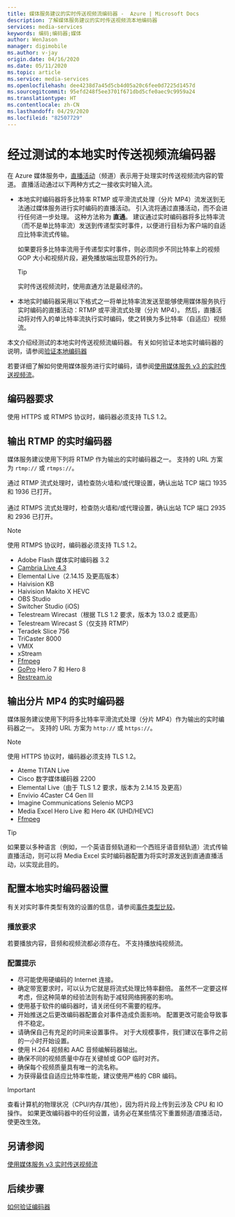 ```yaml
---
title: 媒体服务建议的实时传送视频流编码器 -  Azure | Microsoft Docs
description: 了解媒体服务建议的实时传送视频流本地编码器
services: media-services
keywords: 编码;编码器;媒体
author: WenJason
manager: digimobile
ms.author: v-jay
origin.date: 04/16/2020
ms.date: 05/11/2020
ms.topic: article
ms.service: media-services
ms.openlocfilehash: dee4238d7a45d5cb4d05a20c6fee0d7225d1457d
ms.sourcegitcommit: 95efd248f5ee3701f671dbd5cfe0aec9c9959a24
ms.translationtype: HT
ms.contentlocale: zh-CN
ms.lasthandoff: 04/29/2020
ms.locfileid: "82507729"
---
```

# <a name="tested-on-premises-live-streaming-encoders"></a>经过测试的本地实时传送视频流编码器

在 Azure 媒体服务中，[直播活动](https://docs.microsoft.com/rest/api/media/liveevents)（频道）表示用于处理实时传送视频流内容的管道。 直播活动通过以下两种方式之一接收实时输入流。

* 本地实时编码器将多比特率 RTMP 或平滑流式处理（分片 MP4）流发送到无法通过媒体服务进行实时编码的直播活动。 引入流将通过直播活动，而不会进行任何进一步处理。 这种方法称为 **直通**。 建议通过实时编码器将多比特率流（而不是单比特率流）发送到传递型实时事件，以便进行目标为客户端的自适应比特率流式传输。 

    如果要将多比特率流用于传递型实时事件，则必须同步不同比特率上的视频 GOP 大小和视频片段，避免播放端出现意外的行为。

  > [!TIP]
  > 实时传送视频流时，使用直通方法是最经济的。
 
* 本地实时编码器采用以下格式之一将单比特率流发送至能够使用媒体服务执行实时编码的直播活动：RTMP 或平滑流式处理（分片 MP4）。 然后，直播活动将对传入的单比特率流执行实时编码，使之转换为多比特率（自适应）视频流。

本文介绍经测试的本地实时传送视频流编码器。 有关如何验证本地实时编码器的说明，请参阅[验证本地编码器](become-on-premises-encoder-partner.md)

若要详细了解如何使用媒体服务进行实时编码，请参阅[使用媒体服务 v3 的实时传送视频流](live-streaming-overview.md)。

## <a name="encoder-requirements"></a>编码器要求

使用 HTTPS 或 RTMPS 协议时，编码器必须支持 TLS 1.2。

## <a name="live-encoders-that-output-rtmp"></a>输出 RTMP 的实时编码器

媒体服务建议使用下列将 RTMP 作为输出的实时编码器之一。 支持的 URL 方案为 `rtmp://` 或 `rtmps://`。

通过 RTMP 流式处理时，请检查防火墙和/或代理设置，确认出站 TCP 端口 1935 和 1936 已打开。<br/><br/>
通过 RTMPS 流式处理时，检查防火墙和/或代理设置，确认出站 TCP 端口 2935 和 2936 已打开。

> [!NOTE]
> 使用 RTMPS 协议时，编码器必须支持 TLS 1.2。

- Adobe Flash 媒体实时编码器 3.2
- [Cambria Live 4.3](https://www.capellasystems.net/products/cambria-live/)
- Elemental Live（2.14.15 及更高版本）
- Haivision KB
- Haivision Makito X HEVC
- OBS Studio
- Switcher Studio (iOS)
- Telestream Wirecast（根据 TLS 1.2 要求，版本为 13.0.2 或更高）
- Telestream Wirecast S（仅支持 RTMP）
- Teradek Slice 756
- TriCaster 8000
- VMIX
- xStream
- [Ffmpeg](https://www.ffmpeg.org)
- [GoPro](https://gopro.com/help/articles/block/getting-started-with-live-streaming) Hero 7 和 Hero 8
- [Restream.io](https://restream.io/)

## <a name="live-encoders-that-output-fragmented-mp4"></a>输出分片 MP4 的实时编码器

媒体服务建议使用下列将多比特率平滑流式处理（分片 MP4）作为输出的实时编码器之一。 支持的 URL 方案为 `http://` 或 `https://`。

> [!NOTE]
> 使用 HTTPS 协议时，编码器必须支持 TLS 1.2。

- Ateme TITAN Live
- Cisco 数字媒体编码器 2200
- Elemental Live（由于 TLS 1.2 要求，版本为 2.14.15 及更高）
- Envivio 4Caster C4 Gen III 
- Imagine Communications Selenio MCP3
- Media Excel Hero Live 和 Hero 4K (UHD/HEVC)
- [Ffmpeg](https://www.ffmpeg.org)

> [!TIP]
>  如果要以多种语言（例如，一个英语音频轨道和一个西班牙语音频轨道）流式传输直播活动，则可以将 Media Excel 实时编码器配置为将实时源发送到直通直播活动，以实现此目的。

## <a name="configuring-on-premises-live-encoder-settings"></a>配置本地实时编码器设置

有关对实时事件类型有效的设置的信息，请参阅[事件类型比较](live-event-types-comparison.md)。

### <a name="playback-requirements"></a>播放要求

若要播放内容，音频和视频流都必须存在。 不支持播放纯视频流。

### <a name="configuration-tips"></a>配置提示

- 尽可能使用硬编码的 Internet 连接。
- 确定带宽要求时，可以认为它就是将流式处理比特率翻倍。 虽然不一定要这样考虑，但这种简单的经验法则有助于减轻网络拥塞的影响。
- 使用基于软件的编码器时，请关闭任何不需要的程序。
- 开始推送之后更改编码器配置会对事件造成负面影响。 配置更改可能会导致事件不稳定。 
- 请确保自己有充足的时间来设置事件。 对于大规模事件，我们建议在事件之前的一小时开始设置。
- 使用 H.264 视频和 AAC 音频编解码器输出。
- 确保不同的视频质量中存在关键帧或 GOP 临时对齐。
- 确保每个视频质量具有唯一的流名称。
- 为获得最佳自适应比特率性能，建议使用严格的 CBR 编码。

> [!IMPORTANT]
> 查看计算机的物理状况（CPU/内存/其他），因为将片段上传到云涉及 CPU 和 IO 操作。 如果更改编码器中的任何设置，请务必在某些情况下重置频道/直播活动，使更改生效。

## <a name="see-also"></a>另请参阅

[使用媒体服务 v3 实时传送视频流](live-streaming-overview.md)

## <a name="next-steps"></a>后续步骤

[如何验证编码器](become-on-premises-encoder-partner.md)
